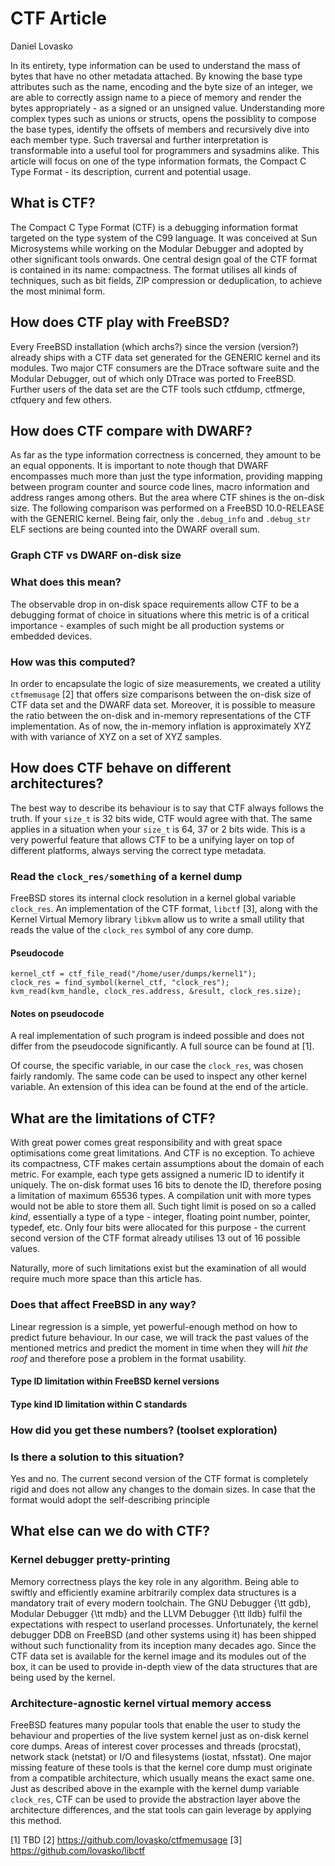 # CTF Article
Daniel Lovasko

In its entirety, type information can be used to understand the mass of bytes
that have no other metadata attached. By knowing the base type attributes such
as the name, encoding and the byte size of an integer, we are able to correctly
assign name to a piece of memory and render the bytes appropriately - as a signed
or an unsigned value. Understanding more complex types such as unions or
structs, opens the possiblity to compose the base types, identify the offsets of members
and recursively dive into each member type. Such traversal and further
interpretation is transformable into a useful tool for programmers and
sysadmins alike. This article will focus on one of the type information
formats, the Compact C Type Format - its description, current and potential
usage.

## What is CTF?
The Compact C Type Format (CTF) is a debugging information format targeted on
the type system of the C99 language. It was conceived at Sun Microsystems while
working on the Modular Debugger and adopted by other significant tools onwards.
One central design goal of the CTF format is contained in its name:
compactness. The format utilises all kinds of techniques, such as bit fields,
ZIP compression or deduplication, to achieve the most minimal form.

## How does CTF play with FreeBSD?
Every FreeBSD installation (which archs?) since the version (version?) already
ships with a CTF data set generated for the GENERIC kernel and its modules. Two
major CTF consumers are the DTrace software suite and the Modular Debugger, out
of which only DTrace was ported to FreeBSD. Further users of the data set are
the CTF tools such ctfdump, ctfmerge, ctfquery and few others.

## How does CTF compare with DWARF?
As far as the type information correctness is concerned, they amount to be an
equal opponents. It is important to note though that DWARF encompasses much
more than just the type information, providing mapping between program counter
and source code lines, macro information and address ranges among others. But
the area where CTF shines is the on-disk size. The following comparison was
performed on a FreeBSD 10.0-RELEASE with the GENERIC kernel. Being fair, only
the `.debug_info` and `.debug_str` ELF sections are being counted into the
DWARF overall sum.

### Graph CTF vs DWARF on-disk size

### What does this mean?
The observable drop in on-disk space requirements allow CTF to be a debugging
format of choice in situations where this metric is of a critical importance -
examples of such might be all production systems or embedded devices.

### How was this computed?
In order to encapsulate the logic of size measurements, we created a utility
`ctfmemusage` [2] that offers size comparisons between the on-disk size of CTF
data set and the DWARF data set.
Moreover, it is possible to measure the ratio between the on-disk and in-memory
representations of the CTF implementation. As of now, the in-memory inflation
is approximately XYZ with with variance of XYZ on a set of XYZ samples.

## How does CTF behave on different architectures?
The best way to describe its behaviour is to say that CTF always follows the
truth. If your `size_t` is 32 bits wide, CTF would agree with that. The same
applies in a situation when your `size_t` is 64, 37 or 2 bits wide. This is a
very powerful feature that allows CTF to be a unifying layer on top of
different platforms, always serving the correct type metadata. 

### Read the `clock_res/something` of a kernel dump
FreeBSD stores its internal clock resolution in a kernel global variable
`clock_res`. An implementation of the CTF format, `libctf` [3], along with the
Kernel Virtual Memory library `libkvm` allow us to write a small utility that
reads the value of the `clock_res` symbol of any core dump.

#### Pseudocode
```
kernel_ctf = ctf_file_read("/home/user/dumps/kernel1");
clock_res = find_symbol(kernel_ctf, "clock_res");
kvm_read(kvm_handle, clock_res.address, &result, clock_res.size);
```

#### Notes on pseudocode
A real implementation of such program is indeed possible and does not differ
from the pseudocode significantly. A full source can be found at [1].

Of course, the specific variable, in our case the `clock_res`, was chosen
fairly randomly. The same code can be used to inspect any other kernel
variable. An extension of this idea can be found at the end of the article.

## What are the limitations of CTF?
With great power comes great responsibility and with great space optimisations
come great limitations. And CTF is no exception. To achieve its compactness,
CTF makes certain assumptions about the domain of each metric. For example,
each type gets assigned a numeric ID to identify it uniquely. The on-disk
format uses 16 bits to denote the ID, therefore posing a limitation of maximum
65536 types. A compilation unit with more types would not be able to store them
all. Such tight limit is posed on so a called _kind_, essentially a type of a
type - integer, floating point number, pointer, typedef, etc. Only four bits
were allocated for this purpose - the current second version of the CTF format
already utilises 13 out of 16 possible values.

Naturally, more of such limitations exist but the examination of all would
require much more space than this article has.

### Does that affect FreeBSD in any way?
Linear regression is a simple, yet powerful-enough method on how to
predict future behaviour. In our case, we will track the past values of the
mentioned metrics and predict the moment in time when they will _hit the roof_
and therefore pose a problem in the format usability. 

#### Type ID limitation within FreeBSD kernel versions
#### Type kind ID limitation within C standards

### How did you get these numbers? (toolset exploration)

### Is there a solution to this situation?
Yes and no. The current second version of the CTF format is completely rigid
and does not allow any changes to the domain sizes. In case that the format
would adopt the self-describing principle

## What else can we do with CTF?
### Kernel debugger pretty-printing
Memory correctness plays the key role in any algorithm. Being able to swiftly
and efficiently examine arbitrarily complex data structures is a mandatory
trait of every modern toolchain. The GNU Debugger {\tt gdb}, Modular Debugger
{\tt mdb} and the LLVM Debugger {\tt lldb} fulfil the expectations with respect
to userland processes. Unfortunately, the kernel debugger DDB on FreeBSD (and
other systems using it) has been shipped without such functionality from
its inception many decades ago. Since the CTF data set is available for the
kernel image and its modules out of the box, it can be used to provide in-depth
view of the data structures that are being used by the kernel.

### Architecture-agnostic kernel virtual memory access
FreeBSD features many popular tools that enable the user to study the behaviour
and properties of the live system kernel just as on-disk kernel core dumps.
Areas of interest cover processes and threads (procstat), network stack
(netstat) or I/O and filesystems (iostat, nfsstat). One major missing feature
of these tools is that the kernel core dump must originate from a compatible
architecture, which usually means the exact same one. Just as described above
in the example with the kernel dump variable `clock_res`, CTF can be used to
provide the abstraction layer above the architecture differences, and the stat
tools can gain leverage by applying this method. 

[1] TBD
[2] https://github.com/lovasko/ctfmemusage
[3] https://github.com/lovasko/libctf

